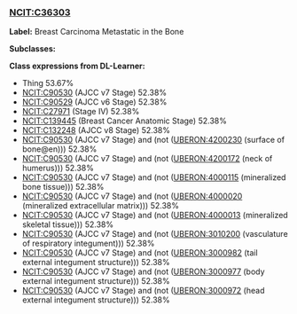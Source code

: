 
### [NCIT:C36303](http://purl.obolibrary.org/obo/NCIT_C36303)
**Label:** Breast Carcinoma Metastatic in the Bone

**Subclasses:** 

**Class expressions from DL-Learner:**

- Thing 53.67%
- [NCIT:C90530](http://purl.obolibrary.org/obo/NCIT_C90530) (AJCC v7 Stage) 52.38%
- [NCIT:C90529](http://purl.obolibrary.org/obo/NCIT_C90529) (AJCC v6 Stage) 52.38%
- [NCIT:C27971](http://purl.obolibrary.org/obo/NCIT_C27971) (Stage IV) 52.38%
- [NCIT:C139445](http://purl.obolibrary.org/obo/NCIT_C139445) (Breast Cancer Anatomic Stage) 52.38%
- [NCIT:C132248](http://purl.obolibrary.org/obo/NCIT_C132248) (AJCC v8 Stage) 52.38%
- [NCIT:C90530](http://purl.obolibrary.org/obo/NCIT_C90530) (AJCC v7 Stage) and (not ([UBERON:4200230](http://purl.obolibrary.org/obo/UBERON_4200230) (surface of bone@en))) 52.38%
- [NCIT:C90530](http://purl.obolibrary.org/obo/NCIT_C90530) (AJCC v7 Stage) and (not ([UBERON:4200172](http://purl.obolibrary.org/obo/UBERON_4200172) (neck of humerus))) 52.38%
- [NCIT:C90530](http://purl.obolibrary.org/obo/NCIT_C90530) (AJCC v7 Stage) and (not ([UBERON:4000115](http://purl.obolibrary.org/obo/UBERON_4000115) (mineralized bone tissue))) 52.38%
- [NCIT:C90530](http://purl.obolibrary.org/obo/NCIT_C90530) (AJCC v7 Stage) and (not ([UBERON:4000020](http://purl.obolibrary.org/obo/UBERON_4000020) (mineralized extracellular matrix))) 52.38%
- [NCIT:C90530](http://purl.obolibrary.org/obo/NCIT_C90530) (AJCC v7 Stage) and (not ([UBERON:4000013](http://purl.obolibrary.org/obo/UBERON_4000013) (mineralized skeletal tissue))) 52.38%
- [NCIT:C90530](http://purl.obolibrary.org/obo/NCIT_C90530) (AJCC v7 Stage) and (not ([UBERON:3010200](http://purl.obolibrary.org/obo/UBERON_3010200) (vasculature of respiratory integument))) 52.38%
- [NCIT:C90530](http://purl.obolibrary.org/obo/NCIT_C90530) (AJCC v7 Stage) and (not ([UBERON:3000982](http://purl.obolibrary.org/obo/UBERON_3000982) (tail external integument structure))) 52.38%
- [NCIT:C90530](http://purl.obolibrary.org/obo/NCIT_C90530) (AJCC v7 Stage) and (not ([UBERON:3000977](http://purl.obolibrary.org/obo/UBERON_3000977) (body external integument structure))) 52.38%
- [NCIT:C90530](http://purl.obolibrary.org/obo/NCIT_C90530) (AJCC v7 Stage) and (not ([UBERON:3000972](http://purl.obolibrary.org/obo/UBERON_3000972) (head external integument structure))) 52.38%


